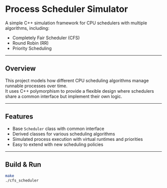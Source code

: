 # Process Scheduler Simulator

A simple C++ simulation framework for CPU schedulers with multiple algorithms, including:

- Completely Fair Scheduler (CFS)
- Round Robin (RR)
- Priority Scheduling

---

## Overview

This project models how different CPU scheduling algorithms manage runnable processes over time.  
It uses C++ polymorphism to provide a flexible design where schedulers share a common interface but implement their own logic.

---

## Features

- Base `Scheduler` class with common interface
- Derived classes for various scheduling algorithms
- Simulated process execution with virtual runtimes and priorities
- Easy to extend with new scheduling policies

---

## Build & Run

```bash
make
./cfs_scheduler
